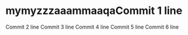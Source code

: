 # mymyzzzaaammaaqaCommit 1 line
Commit 2 line
Commit 3 line
Commit 4 line
Commit 5 line
Commit 6 line
